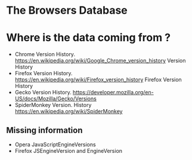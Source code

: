 # The Browsers Database


# Where is the data coming from ?

- Chrome Version History. https://en.wikipedia.org/wiki/Google_Chrome_version_history Version History
- Firefox Version History. https://en.wikipedia.org/wiki/Firefox_version_history Firefox Version History
- Gecko Version History.  https://developer.mozilla.org/en-US/docs/Mozilla/Gecko/Versions
- SpiderMonkey Version. History https://en.wikipedia.org/wiki/SpiderMonkey


## Missing information

- Opera JavaScriptEngineVersions
- Firefox JSEngineVersion and EngineVersion

